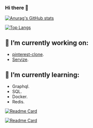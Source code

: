 ### Hi there 👋

[![Anurag's GitHub stats](https://github-readme-stats.vercel.app/api?username=adamA113&show_icons=true&theme=dark)](https://github.com/anuraghazra/github-readme-stats)

[![Top Langs](https://github-readme-stats.vercel.app/api/top-langs/?username=adamA113)](https://github.com/anuraghazra/github-readme-stats)
## 🔭 I’m currently working on:
* [pinterest-clone](https://github.com/adamA113/pinterest-clone).
* [Servize](https://github.com/adamA113/servize).

## 🌱 I’m currently learning: 
* Graphql. 
* SQL.
* Docker.
* Redis.

[![Readme Card](https://github-readme-stats.vercel.app/api/pin/?username=adamA113&repo=tic-tac-toe)](https://github.com/adamA113/tic-tac-toe)

[![Readme Card](https://github-readme-stats.vercel.app/api/pin/?username=adamA113&repo=Memory-Card-Game)](https://github.com/adamA113/Memory-Card-Game)

<!--
**adamA113/adamA113** is a ✨ _special_ ✨ repository because its `README.md` (this file) appears on your GitHub profile.

Here are some ideas to get you started:

- 🔭 I’m currently working on ...
- 🌱 I’m currently learning ...
- 👯 I’m looking to collaborate on ...
- 🤔 I’m looking for help with ...
- 💬 Ask me about ...
- 📫 How to reach me: ...
- 😄 Pronouns: ...
- ⚡ Fun fact: ...
-->
